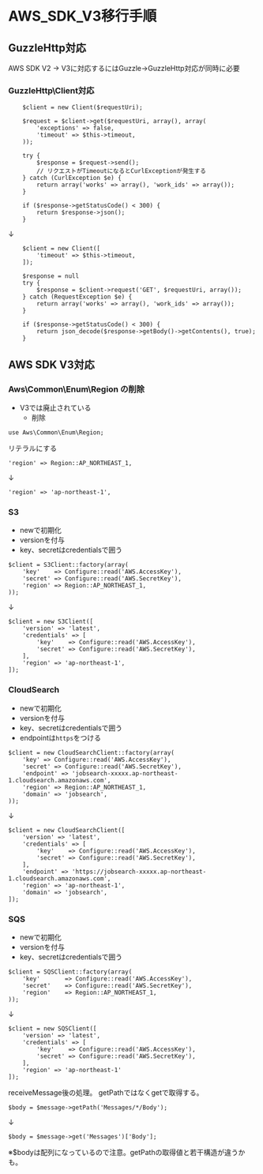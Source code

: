# AWS_SDK_V3移行手順

## GuzzleHttp対応

AWS SDK V2 → V3に対応するにはGuzzle→GuzzleHttp対応が同時に必要

### GuzzleHttp\Client対応

```
    $client = new Client($requestUri);

    $request = $client->get($requestUri, array(), array(
        'exceptions' => false,
        'timeout' => $this->timeout,
    ));

    try {
        $response = $request->send();
        // リクエストがTimeoutになるとCurlExceptionが発生する
    } catch (CurlException $e) {
        return array('works' => array(), 'work_ids' => array());
    }

    if ($response->getStatusCode() < 300) {
        return $response->json();
    }
```
↓
```
    $client = new Client([
        'timeout' => $this->timeout,
    ]);
    
    $response = null
    try {
        $response = $client->request('GET', $requestUri, array());
    } catch (RequestException $e) {
        return array('works' => array(), 'work_ids' => array());
    }
    
    if ($response->getStatusCode() < 300) {
        return json_decode($response->getBody()->getContents(), true);
    }

```

## AWS SDK V3対応

### Aws\Common\Enum\Region の削除

- V3では廃止されている
  - 削除
  
```
use Aws\Common\Enum\Region;
```

リテラルにする
```
'region' => Region::AP_NORTHEAST_1,
```
↓
```
'region' => 'ap-northeast-1',
```

### S3

- newで初期化
- versionを付与
- key、secretはcredentialsで囲う

```
$client = S3Client::factory(array(
    'key'    => Configure::read('AWS.AccessKey'),
    'secret' => Configure::read('AWS.SecretKey'),
    'region' => Region::AP_NORTHEAST_1,
));
```
↓
```
$client = new S3Client([
    'version' => 'latest',
    'credentials' => [
        'key'    => Configure::read('AWS.AccessKey'),
        'secret' => Configure::read('AWS.SecretKey'),
    ],
    'region' => 'ap-northeast-1',
]);
```

### CloudSearch

- newで初期化
- versionを付与
- key、secretはcredentialsで囲う
- endpointは`https`をつける

```
$client = new CloudSearchClient::factory(array(
    'key' => Configure::read('AWS.AccessKey'),
    'secret' => Configure::read('AWS.SecretKey'),
    'endpoint' => 'jobsearch-xxxxx.ap-northeast-1.cloudsearch.amazonaws.com', 
    'region' => Region::AP_NORTHEAST_1,
    'domain' => 'jobsearch', 
));
```
↓
```
$client = new CloudSearchClient([
    'version' => 'latest',
    'credentials' => [
        'key'    => Configure::read('AWS.AccessKey'),
        'secret' => Configure::read('AWS.SecretKey'),
    ],
    'endpoint' => 'https://jobsearch-xxxxx.ap-northeast-1.cloudsearch.amazonaws.com', 
    'region' => 'ap-northeast-1',
    'domain' => 'jobsearch', 
]);
```

### SQS

- newで初期化
- versionを付与
- key、secretはcredentialsで囲う

```
$client = SQSClient::factory(array(
    'key'       => Configure::read('AWS.AccessKey'),
    'secret'    => Configure::read('AWS.SecretKey'),
    'region'    => Region::AP_NORTHEAST_1,
));
```
↓
```
$client = new SQSClient([
    'version' => 'latest',
    'credentials' => [
        'key'    => Configure::read('AWS.AccessKey'),
        'secret' => Configure::read('AWS.SecretKey'),
    ],
    'region' => 'ap-northeast-1'
]);
```

receiveMessage後の処理。
getPathではなくgetで取得する。
```
$body = $message->getPath('Messages/*/Body');
```
↓
```
$body = $message->get('Messages')['Body'];
```
※$bodyは配列になっているので注意。getPathの取得値と若干構造が違うかも。
